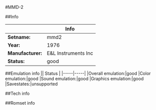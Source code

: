 #MMD-2

##Info

||Info|
|-----|-----|
|**Setname:**|mmd2
|**Year:**|1976
|**Manufacturer:**|E&L Instruments Inc
|**Status:**|good

##Emulation info
|| Status |
|-----|-----|
|Overall emulation:|good
|Color emulation:|good
|Sound emulation:|good
|Graphics emulation:|good
|Savestates:|unsupported

##Tech info

##Romset info

<!--- START OF EDITED COMMENT DO NOT TOUCH TEXT ABOVE-->
